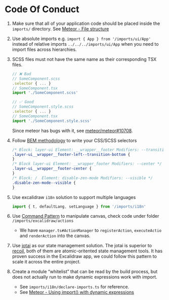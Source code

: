 # Code Of Conduct

1.  Make sure that all of your application code should be placed inside the `imports/` directory. See [Meteor - File structure](https://guide.meteor.com/structure.html#javascript-structure)

2.  Use absolute imports e.g. `import { App } from '/imports/ui/App'` instead of relative imports `../../../imports/ui/App` when you need to import files across hierarchies.

3.  SCSS files must not have the same name as their corresponding TSX files.

    ```typescript
    // ❌ Bad
    // SomeComponent.scss
    .selector { ... }
    // SomeComponent.tsx
    import './SomeComponent.scss'

    // ✅ Good
    // SomeComponent.style.scss
    .selector { ... }
    // SomeComponent.tsx
    import './SomeComponent.style.scss'
    ```

    Since meteor has bugs with it, see [meteor/meteor#10708](https://github.com/meteor/meteor/issues/10708).

4.  Follow [BEM methodology](https://getbem.com/introduction/) to write your CSS/SCSS selectors

    ```css
    /* Block: layer-ui Element: __wrapper__footer Modifiers: --transition-bottom */
    .layer-ui__wrapper__footer-left--transition-bottom {
    }
    /* Block layer-ui Element: __wrapper_footer Modifiers: --center */
    .layer-ui__wrapper__footer-center {
    }
    /* Block: /  Element: disable-zen-mode Modifiers: --visible */
    .disable-zen-mode--visible {
    }
    ```

5.  Use excalidraw `i18n` solution to support multiple languages

    ```typescript
    import { t, defaultLang, setLanguage } from '/imports/i18n'
    ```

6.  Use [Command Pattern](https://refactoring.guru/design-patterns/command) to manipulate canvas, check code under folder `/imports/excalidraw/actions`

    - We have `manager.ts#ActionManager` to `registerAction`, `executeActio` and `renderAction` into the canvas.

7.  Use [jotai](https://jotai.org/) as our state management solution. The jotai is superior to [recoil](https://recoiljs.org/), both of them are atomic-oritented state management tools. It has proven success in the Excalidraw app, we could follow this pattern to scale it across the entire project.

8. Create a module “whitelist” that can be read by the build process, but does not actually run to make dynamic expressions work with import.

   - See `imports/i18n/declare-imports.ts` for reference.
   - See [Meteor - Using import() with dynamic expressions](https://docs.meteor.com/packages/dynamic-import.html#Using-import-with-dynamic-expressions)
